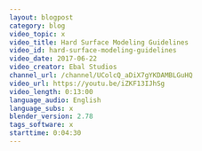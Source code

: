 ```yaml
---
layout: blogpost
category: blog
video_topic: x
video_title: Hard Surface Modeling Guidelines
video_id: hard-surface-modeling-guidelines
video_date: 2017-06-22
video_creator: Ebal Studios
channel_url: /channel/UColcQ_aDiX7gYKDAMBLGuHQ
video_url: https://youtu.be/iZKF13IJhSg
video_length: 0:13:00
language_audio: English
language_subs: x
blender_version: 2.78
tags_software: x
starttime: 0:04:30
---
```

